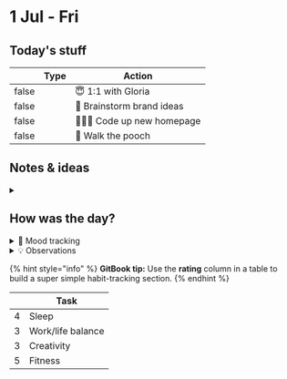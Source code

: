 # 1 Jul - Fri

## Today's stuff

<table data-header-hidden><thead><tr><th data-type="checkbox"></th><th data-type="select">Type</th><th>Action</th></tr></thead><tbody><tr><td>false</td><td></td><td>😇 1:1 with Gloria</td></tr><tr><td>false</td><td></td><td>🧠 Brainstorm brand ideas</td></tr><tr><td>false</td><td></td><td>👩🏽‍💻 Code up new homepage</td></tr><tr><td>false</td><td></td><td>🐶 Walk the pooch</td></tr></tbody></table>

## Notes & ideas

<details>

<summary></summary>



</details>

## How was the day?

<details>

<summary>🧠 Mood tracking</summary>

Start taking notes…

</details>

<details>

<summary>💡 Observations</summary>

Start taking notes…

</details>

{% hint style="info" %}
**GitBook tip:** Use the **rating** column in a table to build a super simple habit-tracking section.
{% endhint %}

<table data-header-hidden><thead><tr><th data-type="rating" data-max="5"></th><th>Task</th></tr></thead><tbody><tr><td>4</td><td>Sleep</td></tr><tr><td>3</td><td>Work/life balance</td></tr><tr><td>3</td><td>Creativity</td></tr><tr><td>5</td><td>Fitness</td></tr></tbody></table>
